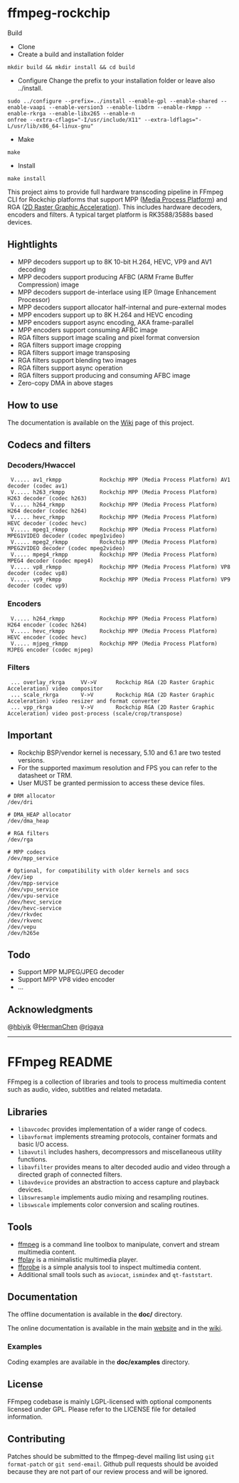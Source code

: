 ffmpeg-rockchip
=============
Build
* Clone
* Create a build and installation folder
```
mkdir build && mkdir install && cd build
```
* Configure
Change the prefix to your installation folder or leave also ../install.
```
sudo ../configure --prefix=../install --enable-gpl --enable-shared --enable-vaapi --enable-version3 --enable-libdrm --enable-rkmpp --enable-rkrga --enable-libx265 --enable-n
onfree --extra-cflags="-I/usr/include/X11" --extra-ldflags="-L/usr/lib/x86_64-linux-gnu"
```
* Make
```
make
```
* Install
```
make install
```

This project aims to provide full hardware transcoding pipeline in FFmpeg CLI for Rockchip platforms that support MPP ([Media Process Platform](https://github.com/rockchip-linux/mpp)) and RGA ([2D Raster Graphic Acceleration](https://github.com/airockchip/librga)). This includes hardware decoders, encoders and filters. A typical target platform is RK3588/3588s based devices.

## Hightlights
* MPP decoders support up to 8K 10-bit H.264, HEVC, VP9 and AV1 decoding
* MPP decoders support producing AFBC (ARM Frame Buffer Compression) image
* MPP decoders support de-interlace using IEP (Image Enhancement Processor)
* MPP decoders support allocator half-internal and pure-external modes
* MPP encoders support up to 8K H.264 and HEVC encoding
* MPP encoders support async encoding, AKA frame-parallel
* MPP encoders support consuming AFBC image
* RGA filters support image scaling and pixel format conversion
* RGA filters support image cropping
* RGA filters support image transposing
* RGA filters support blending two images
* RGA filters support async operation
* RGA filters support producing and consuming AFBC image
* Zero-copy DMA in above stages

## How to use
The documentation is available on the [Wiki](https://github.com/nyanmisaka/ffmpeg-rockchip/wiki) page of this project.


## Codecs and filters
### Decoders/Hwaccel
```
 V..... av1_rkmpp            Rockchip MPP (Media Process Platform) AV1 decoder (codec av1)
 V..... h263_rkmpp           Rockchip MPP (Media Process Platform) H263 decoder (codec h263)
 V..... h264_rkmpp           Rockchip MPP (Media Process Platform) H264 decoder (codec h264)
 V..... hevc_rkmpp           Rockchip MPP (Media Process Platform) HEVC decoder (codec hevc)
 V..... mpeg1_rkmpp          Rockchip MPP (Media Process Platform) MPEG1VIDEO decoder (codec mpeg1video)
 V..... mpeg2_rkmpp          Rockchip MPP (Media Process Platform) MPEG2VIDEO decoder (codec mpeg2video)
 V..... mpeg4_rkmpp          Rockchip MPP (Media Process Platform) MPEG4 decoder (codec mpeg4)
 V..... vp8_rkmpp            Rockchip MPP (Media Process Platform) VP8 decoder (codec vp8)
 V..... vp9_rkmpp            Rockchip MPP (Media Process Platform) VP9 decoder (codec vp9)
```

### Encoders
```
 V..... h264_rkmpp           Rockchip MPP (Media Process Platform) H264 encoder (codec h264)
 V..... hevc_rkmpp           Rockchip MPP (Media Process Platform) HEVC encoder (codec hevc)
 V..... mjpeg_rkmpp          Rockchip MPP (Media Process Platform) MJPEG encoder (codec mjpeg)
```

### Filters
```
 ... overlay_rkrga     VV->V      Rockchip RGA (2D Raster Graphic Acceleration) video compositor
 ... scale_rkrga       V->V       Rockchip RGA (2D Raster Graphic Acceleration) video resizer and format converter
 ... vpp_rkrga         V->V       Rockchip RGA (2D Raster Graphic Acceleration) video post-process (scale/crop/transpose)
```

## Important
* Rockchip BSP/vendor kernel is necessary, 5.10 and 6.1 are two tested versions.
* For the supported maximum resolution and FPS you can refer to the datasheet or TRM.
* User MUST be granted permission to access these device files.
```
# DRM allocator
/dev/dri

# DMA_HEAP allocator
/dev/dma_heap

# RGA filters
/dev/rga

# MPP codecs
/dev/mpp_service

# Optional, for compatibility with older kernels and socs
/dev/iep
/dev/mpp-service
/dev/vpu_service
/dev/vpu-service
/dev/hevc_service
/dev/hevc-service
/dev/rkvdec
/dev/rkvenc
/dev/vepu
/dev/h265e
```

## Todo
* Support MPP MJPEG/JPEG decoder
* Support MPP VP8 video encoder
* ...

## Acknowledgments

@[hbiyik](https://github.com/hbiyik) @[HermanChen](https://github.com/HermanChen) @[rigaya](https://github.com/rigaya)

---

FFmpeg README
=============

FFmpeg is a collection of libraries and tools to process multimedia content
such as audio, video, subtitles and related metadata.

## Libraries

* `libavcodec` provides implementation of a wider range of codecs.
* `libavformat` implements streaming protocols, container formats and basic I/O access.
* `libavutil` includes hashers, decompressors and miscellaneous utility functions.
* `libavfilter` provides means to alter decoded audio and video through a directed graph of connected filters.
* `libavdevice` provides an abstraction to access capture and playback devices.
* `libswresample` implements audio mixing and resampling routines.
* `libswscale` implements color conversion and scaling routines.

## Tools

* [ffmpeg](https://ffmpeg.org/ffmpeg.html) is a command line toolbox to
  manipulate, convert and stream multimedia content.
* [ffplay](https://ffmpeg.org/ffplay.html) is a minimalistic multimedia player.
* [ffprobe](https://ffmpeg.org/ffprobe.html) is a simple analysis tool to inspect
  multimedia content.
* Additional small tools such as `aviocat`, `ismindex` and `qt-faststart`.

## Documentation

The offline documentation is available in the **doc/** directory.

The online documentation is available in the main [website](https://ffmpeg.org)
and in the [wiki](https://trac.ffmpeg.org).

### Examples

Coding examples are available in the **doc/examples** directory.

## License

FFmpeg codebase is mainly LGPL-licensed with optional components licensed under
GPL. Please refer to the LICENSE file for detailed information.

## Contributing

Patches should be submitted to the ffmpeg-devel mailing list using
`git format-patch` or `git send-email`. Github pull requests should be
avoided because they are not part of our review process and will be ignored.

